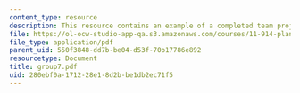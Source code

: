 ```yaml
---
content_type: resource
description: This resource contains an example of a completed team project.
file: https://ol-ocw-studio-app-qa.s3.amazonaws.com/courses/11-914-planning-communication-spring-2007/280ebf0a171228e18d2bbe1db2ec71f5_group7.pdf
file_type: application/pdf
parent_uid: 550f3848-dd7b-be04-d53f-70b17786e892
resourcetype: Document
title: group7.pdf
uid: 280ebf0a-1712-28e1-8d2b-be1db2ec71f5
---
```

